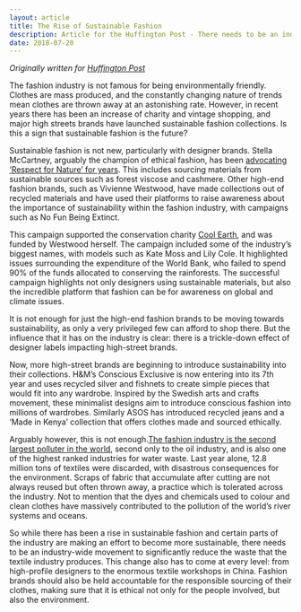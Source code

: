 ```yaml
---
layout: article
title: The Rise of Sustainable Fashion
description: Article for the Huffington Post - There needs to be an industry-wide movement to significantly reduce the waste that the textile industry produces.
date: 2018-07-20
---
```


_Originally written for [Huffington Post](https://www.huffingtonpost.co.uk/entry/the-rise-of-sustainable-fashion_uk_5b51ab82e4b013392edfa29d)_

The fashion industry is not famous for being environmentally friendly. Clothes are mass produced, and the constantly changing nature of trends mean clothes are thrown away at an astonishing rate. However, in recent years there has been an increase of charity and vintage shopping, and major high streets brands have launched sustainable fashion collections. Is this a sign that sustainable fashion is the future?

Sustainable fashion is not new, particularly with designer brands. Stella McCartney, arguably the champion of ethical fashion, has been [advocating ‘Respect for Nature’ for years](https://www.stellamccartney.com/experience/en/sustainability/themes/respect-for-nature/). This includes sourcing materials from sustainable sources such as forest viscose and cashmere. Other high-end fashion brands, such as Vivienne Westwood, have made collections out of recycled materials and have used their platforms to raise awareness about the importance of sustainability within the fashion industry, with campaigns such as No Fun Being Extinct.

This campaign supported the conservation charity [Cool Earth](https://www.coolearth.org/2014/03/vivienne-westwood-and-cool-earth/), and was funded by Westwood herself. The campaign included some of the industry’s biggest names, with models such as Kate Moss and Lily Cole. It highlighted issues surrounding the expenditure of the World Bank, who failed to spend 90% of the funds allocated to conserving the rainforests. The successful campaign highlights not only designers using sustainable materials, but also the incredible platform that fashion can be for awareness on global and climate issues.

It is not enough for just the high-end fashion brands to be moving towards sustainability, as only a very privileged few can afford to shop there. But the influence that it has on the industry is clear: there is a trickle-down effect of designer labels impacting high-street brands.

Now, more high-street brands are beginning to introduce sustainability into their collections. H&M’s Conscious Exclusive is now entering into its 7th year and uses recycled silver and fishnets to create simple pieces that would fit into any wardrobe. Inspired by the Swedish arts and crafts movement, these minimalist designs aim to introduce conscious fashion into millions of wardrobes. Similarly ASOS has introduced recycled jeans and a ‘Made in Kenya’ collection that offers clothes made and sourced ethically.

Arguably however, this is not enough.[The fashion industry is the second largest polluter in the world](https://edgexpo.com/fashion-industry-waste-statistics/), second only to the oil industry, and is also one of the highest ranked industries for water waste. Last year alone, 12.8 million tons of textiles were discarded, with disastrous consequences for the environment. Scraps of fabric that accumulate after cutting are not always reused but often thrown away, a practice which is tolerated across the industry. Not to mention that the dyes and chemicals used to colour and clean clothes have massively contributed to the pollution of the world’s river systems and oceans.

So while there has been a rise in sustainable fashion and certain parts of the industry are making an effort to become more sustainable, there needs to be an industry-wide movement to significantly reduce the waste that the textile industry produces. This change also has to come at every level: from high-profile designers to the enormous textile workshops in China. Fashion brands should also be held accountable for the responsible sourcing of their clothes, making sure that it is ethical not only for the people involved, but also the environment.
